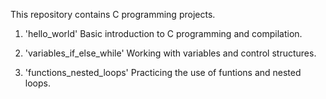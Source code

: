This repository contains C programming projects.

1. 'hello_world'
Basic introduction to C programming and compilation.

2. 'variables_if_else_while'
Working with variables and control structures.

3. 'functions_nested_loops'
Practicing the use of funtions and nested loops.